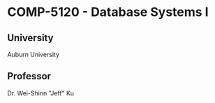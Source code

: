 # COMP-5120 - Database Systems I

## University

Auburn University

## Professor

Dr. Wei-Shinn "Jeff" Ku
